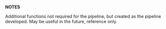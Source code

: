 **NOTES**

Additional functions not required for the pipeline, but created as the
pipeline developed. May be useful in the future, reference only.
